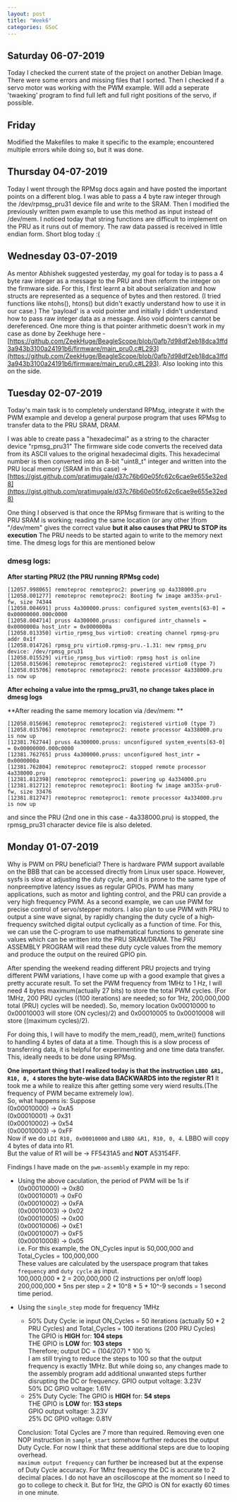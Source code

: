 ```yaml
---
layout: post
title: "Week6"
categories: GSoC
---
```

## Saturday 06-07-2019
Today I checked the current state of the project on another Debian Image. There were some errors and missing files that I sorted. Then I checked if a servo motor was working with the PWM example. Will add a seperate 'twaeking' program to find full left and full right positions of the servo, if possible.

## Friday
Modified the Makefiles to make it specific to the example; encountered multiple errors while doing so, but it was done. 

## Thursday 04-07-2019
Today I went through the RPMsg docs again and have posted the important points on a different blog. I was able to pass a 4 byte raw integer through the /dev/rpmsg_pru31 device file and write to the SRAM. Then I modified the previously written pwm example to use this method as input instead of /dev/mem. I noticed today that string functions are difficult to implement on the PRU as it runs out of memory. The raw data passed is received in little endian form. Short blog today :(

## Wednesday 03-07-2019
As mentor Abhishek suggested yesterday, my goal for today is to pass a 4 byte raw integer as a message to the PRU and then reform the integer on the firmware side. For this, I first learnt a bit about serialization and how structs are represented as a sequence of bytes and then restored. (I tried functions like ntohs(), htons() but didn't exactly understand how to use it in our case.) The 'payload' is a void pointer and initially I didn't understand how to pass raw integer data as a message. Also void pointers cannot be dereferenced. One more thing is that pointer arithmetic doesn't work in my case as done by Zeekhuge here - [https://github.com/ZeekHuge/BeagleScope/blob/0afb7d98df2eb18dca3ffd3a943b3100a24191b6/firmware/main_pru0.c#L293](https://github.com/ZeekHuge/BeagleScope/blob/0afb7d98df2eb18dca3ffd3a943b3100a24191b6/firmware/main_pru0.c#L293). Also looking into this on the side.

## Tuesday 02-07-2019
Today's main task is to completely understand RPMsg, integrate it with the PWM example and develop a general purpose program that uses RPMsg to transfer data to the PRU SRAM, DRAM.

I was able to create pass a "hexadecimal" as a string to the character device "rpmsg_pru31" The firmware side code converts the received data from its ASCII values to the original hexadecimal digits. This hexadecimal number is then converted into an 8-bit "uint8_t" integer and written into the PRU local memory (SRAM in this case) -> [https://gist.github.com/pratimugale/d37c76b60e05fc62c6cae9e655e32ed8](https://gist.github.com/pratimugale/d37c76b60e05fc62c6cae9e655e32ed8)
<br>

One thing I observed is that once the RPMsg firmware that is writing to the PRU SRAM is working; reading the same location (or any other )from "/dev/mem" gives the correct value **but it also causes that PRU to STOP its execution** The PRU needs to be started again to write to the memory next time. The dmesg logs for this are mentioned below <br>

### dmesg logs: 
**After starting PRU2 (the PRU running RPMsg code)**
```
[12057.998065] remoteproc remoteproc2: powering up 4a338000.pru
[12058.001277] remoteproc remoteproc2: Booting fw image am335x-pru1-fw, size 74344
[12058.004691] pruss 4a300000.pruss: configured system_events[63-0] = 0x00000000.000c0000
[12058.004714] pruss 4a300000.pruss: configured intr_channels = 0x0000000a host_intr = 0x0000000a
[12058.013350] virtio_rpmsg_bus virtio0: creating channel rpmsg-pru addr 0x1f
[12058.014726] rpmsg_pru virtio0.rpmsg-pru.-1.31: new rpmsg_pru device: /dev/rpmsg_pru31
[12058.015529] virtio_rpmsg_bus virtio0: rpmsg host is online
[12058.015696] remoteproc remoteproc2: registered virtio0 (type 7)
[12058.015706] remoteproc remoteproc2: remote processor 4a338000.pru is now up
```
**After echoing a value into the rpmsg_pru31, no change takes place in dmesg logs**

**After reading the same memory location via /dev/mem: **
```
[12058.015696] remoteproc remoteproc2: registered virtio0 (type 7)
[12058.015706] remoteproc remoteproc2: remote processor 4a338000.pru is now up
[12381.762744] pruss 4a300000.pruss: unconfigured system_events[63-0] = 0x00000000.000c0000
[12381.762765] pruss 4a300000.pruss: unconfigured host_intr = 0x0000000a
[12381.762804] remoteproc remoteproc2: stopped remote processor 4a338000.pru
[12381.812398] remoteproc remoteproc1: powering up 4a334000.pru
[12381.812712] remoteproc remoteproc1: Booting fw image am335x-pru0-fw, size 33476
[12381.812747] remoteproc remoteproc1: remote processor 4a334000.pru is now up
```
and since the PRU (2nd one in this case - 4a338000.pru) is stopped, the rpmsg_pru31 character device file is also deleted.

## Monday 01-07-2019

Why is PWM on PRU beneficial? 
There is hardware PWM support available on the BBB
that can be accessed directly from Linux user space. However, sysfs is slow
at adjusting the duty cycle, and it is prone to the same type of nonpreemptive latency issues as regular GPIOs.
PWM has many applications, such as motor and lighting control, and the PRU can provide a very high frequency PWM.
As a second example, we can use PWM for precise control of servo/stepper motors.
I also plan to use PWM with PRU to output a sine wave signal, by rapidly changing the duty cycle of a high‐frequency switched digital output cyclically as a function of time. For this, we can use the C-program to use mathematical functions to generate sine values which can be written into the PRU SRAM/DRAM. The PRU ASSEMBLY PROGRAM will read these duty cycle values from the memory and produce the output on the reuired GPIO pin.

After spending the weekend reading different PRU projects and trying different PWM variations, I have come up with a good example that gives a pretty accurate result. To set the PWM frequency from 1MHz to 1 Hz, I will need 4 bytes maximum(actually 27 bits) to store the total PWM cycles. (For 1MHz, 200 PRU cycles ((100 iterations) are needed; so for 1Hz, 200,000,000 total (PRU) cycles will be needed). So, memory location 0x00010000 to 0x00010003 will store (ON cycles)/2) and 0x00010005 to 0x00010008 will store ((maximum cycles)/2).<br>

For doing this, I will have to modify the mem_read(), mem_write() functions to handling 4 bytes of data at a time. Though this is a slow process of transferring data, it is helpful for experimenting and one time data transfer. This, ideally needs to be done using RPMsg.

**One important thing that I realized today is that the instruction `LBBO &R1, R10, 0, 4` stores the byte-wise data BACKWARDS into the register R1** It took me a while to realize this after getting some very wierd results.(The frequency of PWM became extremely low). <br>
So, what happens is: Suppose<br>
(0x00010000) -> 0xA5 <br>
(0x00010001) -> 0x31 <br>
(0x00010002) -> 0x54 <br>
(0x00010003) -> 0xFF <br>
Now if we do `LDI R10, 0x00010000` and `LBBO &R1, R10, 0, 4`. LBBO will copy 4 bytes of data into R1.<br>
But the value of R1 will be -> FF5431A5 and **NOT** A53154FF. 

Findings I have made on the `pwm-assembly` example in my repo:
* Using the above caculation, the period of PWM will be 1s if <br>
  (0x00010000) -> 0x80 <br>
  (0x00010001) -> 0xF0 <br>
  (0x00010002) -> 0xFA <br>
  (0x00010003) -> 0x02 <br>
  (0x00010005) -> 0x00 <br>
  (0x00010006) -> 0xE1 <br>
  (0x00010007) -> 0xF5 <br>
  (0x00010008) -> 0x05 <br>
  i.e. For this example, the ON_Cycles input is 50,000,000 and Total_Cycles = 100,000,000<br>
  These values are calculated by the userspace program that takes `frequency` and `duty cycle` as input. <br>
  100,000,000 * 2 = 200,000,000 (2 instructions per on/off loop) <br>
  200,000,000 * 5ns per step = 2 * 10^8 * 5 * 10^-9 seconds = 1 second time period. <br> 

* Using the `single_step` mode for frequency 1MHz 
  * 50% Duty Cycle: ie input ON_Cycles = 50 iterations (actually 50 * 2 PRU Cycles) and Total_Cycles = 100 iterations (200 PRU Cycles)<br>
    The GPIO is **HIGH** for: **104 steps** <br>
    THE GPIO is **LOW**  for: **103 steps** <br>
    Therefore; output DC = (104/207) * 100 % <br>
    I am still trying to reduce the steps to 100 so that the output frequency is exactly 1MHz. But while doing so, any changes made to the assembly program add additional unwanted steps further disrupting the DC or frequency.
    GPIO output voltage: 3.23V <br>
    50% DC GPIO voltage: 1.61V <br>
  * 25% Duty Cycle: 
    The GPIO is **HIGH** for: **54 steps**<br>
    THE GPIO is **LOW**  for: **153 steps**<br>
    GPIO output voltage: 3.23V<br>
    25% DC GPIO voltage: 0.81V<br>
  
  Conclusion: Total Cycles are 7 more than required. Removing even one NOP instruction in `sample_start` somehow further reduces the output Duty Cycle. For now I think that these additional steps are due to looping overhead. <br>
  `maximum output frequency` can further be increased but at the expense of Duty Cycle accuracy. For 1Mhz frequency the DC is accurate to 2 decimal places.
  I do not have an oscilloscope at the moment so I need to go to college to check it. But for 1Hz, the GPIO is ON for exactly 60 times in one minute.
